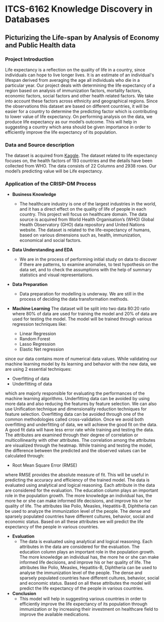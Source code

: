 # ITCS-6162 Knowledge Discovery in Databases

## Picturizing the Life-span by Analysis of Economy and Public Health data
<h3>Project Introduction</h3>
	Life expectancy is a reflection on the quality of life in a country, since individuals can hope to live longer lives. It is an estimate of an individual's lifespan derived from averaging the age all individuals who die in a particular year. Our project deals with determining the life expectancy of a region based on analysis of immunization factors, mortality factors, economic factors, social factors and other health related factors. We take into account these factors across ethnicity and geographical regions. Since the observations this dataset are based on different countries, it will be easier for a country to determine the predicting factor which is contributing to lower value of life expectancy. On performing analysis on the data, we produce life expectancy as our model’s outcome. This will help in suggesting a country which area should be given importance in order to efficiently improve the life expectancy of its population.
	
### Data and Source description
The dataset is acquired from [Kaggle](https://www.kaggle.com/kumarajarshi/life-expectancy-who/).
The dataset related to life expectancy focuses on, the health factors of 193 countries and the details have been collected from WHO. The data consists of 22 Columns and 2938 rows. Our model’s predicting value will be Life expectancy.

### Application of the CRISP-DM Process
- <b>Business Knowledge</b>
  - The healthcare industry is one of the largest industries in the world, and it has a direct effect on the quality of life of people in each country. This project will focus on healthcare domain. The data source is acquired from World Health Organisation’s (WHO) Global Health Observatory (GHO) data repository and United Nations website. The dataset is related to the life-expectancy of humans, based on various dimensions such as, health, immunization, economical and social factors. 
- <b>Data Understanding and EDA</b>
  - We are in the process of performing initial study on data to discover if there are patterns, to examine anomalies, to test hypothesis on the data set, and to check the assumptions with the help of summary statistics and visual representations.
- <b>Data Preparation</b>
  - Data preparation for modelling is underway. We are still in the process of deciding the data transformation methods. 
- <b>Machine Learning</b>
  The dataset will be split into two data 80:20 ratio where 80% of data are used for training the model and 20% of data are used for testing the model. The model will be trained through various regression techniques like:<br>
  
	- Linear Regression<br>
	- Random Forest<br>
	- Lasso Regression<br>
	- Elastic Net regression<br>
	
since our data contains more of numerical data values. While validating our machine learning model by its learning and behavior with the new data, we are using 2 essential techniques:<br>

- Overfitting of data<br>
- Underfitting of data<br>
	
which are majorly responsible for evaluating the performances of the machine learning algorithms. Underfitting data can be avoided by using more data and also reducing the features by feature selection. We can also use Unification technique and dimensionality reduction techniques for feature selection. Overfitting data can be avoided through one of the common methodologies called cross-validation. Once we avoid both overfitting and underfitting of data, we will achieve the good fit on the data. A good fit data will have less error rate while training and testing the data.<br>
The attributes are examined through their degree of correlation or multicollinearity with other attributes. The correlation among the attributes are visualized through the heatmap. While training and testing the model, the difference between the predicted and the observed values can be calculated through:<br>	

- Root Mean Square Error (RMSE)<br>
	
where RMSE provides the absolute measure of fit. This will be useful in predicting the accuracy and efficiency of the trained model.
The data is evaluated using analytical and logical reasoning. Each attribute in the data are considered for the evaluation. The education column plays an important role in the population growth. The more knowledge an individual has, the more he or she can make informed life decisions, and improve his or her quality of life.
The attributes like Polio, Measles, Hepatitis-B, Diphtheria can be used to analyze the immunization level of the people. The dense and sparsely populated countries have different cultures, behavior, social and economic status. Based on all these attributes we will predict the life expectancy of the people in various countries.<br>
- <b>Evaluation</b>
  - The data is evaluated using analytical and logical reasoning. Each attributes in the data are considered for the evaluation. The education column plays an important role in the population growth. The more knowledge an individual has, the more he or she can make informed life decisions, and improve his or her quality of life. 
The attributes like Polio, Measles, Hepatitis-B, Diphtheria can be used to analyse the immunization level of the people. The dense and sparsely populated countries have different cultures, behavior, social and economic status. Based on all these attributes the model will predict the life expectancy of the people in various countries. 
- <b>Conclusion</b>
  - This model will help in suggesting various countries in order to efficiently improve the life expectancy of its population through immunization or by increasing their investment on healthcare field to improve the available medications.

